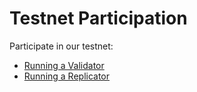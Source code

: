 # Testnet Participation

Participate in our testnet:

* [Running a Validator](../running-validator/)
* [Running a Replicator](../running-replicator.md)


